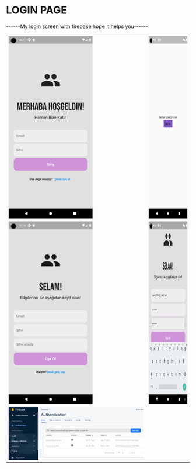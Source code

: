 # LOGIN PAGE

------My login screen with firebase hope it helps you------

<table>
<tr><td><img src="https://github.com/Gizemkaragozlu/Login_Page/blob/main/ss/ss1.png"  height="500"/></td>
<td><img src="https://github.com/Gizemkaragozlu/Login_Page/blob/main/ss/ss2.png" height="500"/></td></tr>
<tr><td><img src="https://github.com/Gizemkaragozlu/Login_Page/blob/main/ss/ss3.png"  height="500"/></td>
<td><img src="https://github.com/Gizemkaragozlu/Login_Page/blob/main/ss/ss4.png"  height="500"/></td></tr>
<tr><td><img src="https://github.com/Gizemkaragozlu/Login_Page/blob/main/ss/firebase.png" width="800"/></td>
</table>

